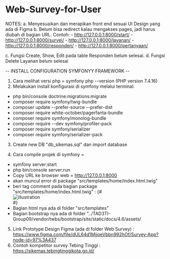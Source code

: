 # Web-Survey-for-User

NOTES:
a. Menyesuaikan dan merapikan front end sesuai UI Design yang ada di Figma
b. Belum bisa redirect kalau mengakses pages, jadi harus diubah di bagian URL. 
Contoh: - http://127.0.0.1:8000/start/
        - http://127.0.0.1:8000/survei/
        - http://127.0.0.1:8000/layanan/
        - http://127.0.0.1:8000/responden/
	- http://127.0.0.1:8000/pertanyaan/

c. Fungsi Create, Show, Edit pada table Responden belum selesai.
d. Fungsi Delete Layanan belum selesai


-- INSTALL CONFIGURATION SYMFONYY FRAMEWORK -- 

1. Cara melihat versi php = symfony php --version (PHP version 7.4.16)
2. Melakukan install konfigurasi di symfony melalui terminal:
- php bin/console doctrine:migrations:migrate
- composer require symfony/twig-bundle
- composer update --prefer-source --prefer-dist
- composer require white-october/pagerfanta-bundle
- composer require symfony/monolog-bundle
- composer require --dev symfony/profiler-pack
- composer require symfony/serializer
- composer require symfony/serializer-pack

3. Create new DB "db_sikemas.sql" dan import database

4. Cara compile projek di symfony = 
- symfony server:start
- php bin/console server:run
- Copy URL ke browser web = http://127.0.0.1:8000
- akan muncul error di package "src/templates/home/index.html.twig" 
- beri tag comment pada bagian package "src/templates/home/index.html.twig" : {# <div class="col-md-6 col-sm-12">
                    								<img class="img-fluid" alt="illustration" src="{{ asset('build/img/illustrasion.png') }}">		
										</div> #}
- Bagian html nya ada di folder "src/templates"
- Bagian bootstrap nya ada di folder "../TAD3TI-Group09/vendor/twbs/bootstrap/site/static/docs/4.6/assets/

5. Link Prototype Design Figma (ada di folder Web Survey) : https://www.figma.com/file/dUL64d1MjjoeVbbn992hOf/Survey-App?node-id=97%3A437
6. Contoh kompetitor survey Tebing Tinggi : https://sikemas.tebingtinggikota.go.id/


